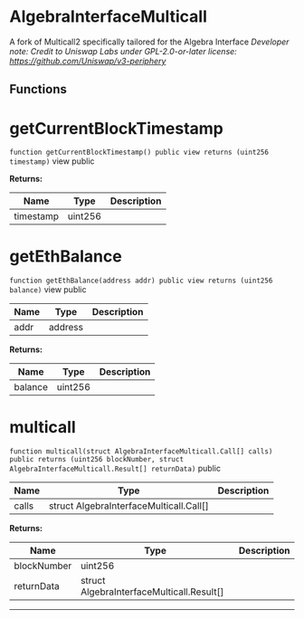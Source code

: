 

# AlgebraInterfaceMulticall


A fork of Multicall2 specifically tailored for the Algebra Interface
*Developer note: Credit to Uniswap Labs under GPL-2.0-or-later license:
https://github.com/Uniswap/v3-periphery*




## Functions
# getCurrentBlockTimestamp


`function getCurrentBlockTimestamp() public view returns (uint256 timestamp)` view public






**Returns:**

| Name | Type | Description |
| ---- | ---- | ----------- |
| timestamp | uint256 |  |

# getEthBalance


`function getEthBalance(address addr) public view returns (uint256 balance)` view public





| Name | Type | Description |
| ---- | ---- | ----------- |
| addr | address |  |

**Returns:**

| Name | Type | Description |
| ---- | ---- | ----------- |
| balance | uint256 |  |

# multicall


`function multicall(struct AlgebraInterfaceMulticall.Call[] calls) public returns (uint256 blockNumber, struct AlgebraInterfaceMulticall.Result[] returnData)`  public





| Name | Type | Description |
| ---- | ---- | ----------- |
| calls | struct AlgebraInterfaceMulticall.Call[] |  |

**Returns:**

| Name | Type | Description |
| ---- | ---- | ----------- |
| blockNumber | uint256 |  |
| returnData | struct AlgebraInterfaceMulticall.Result[] |  |



---


